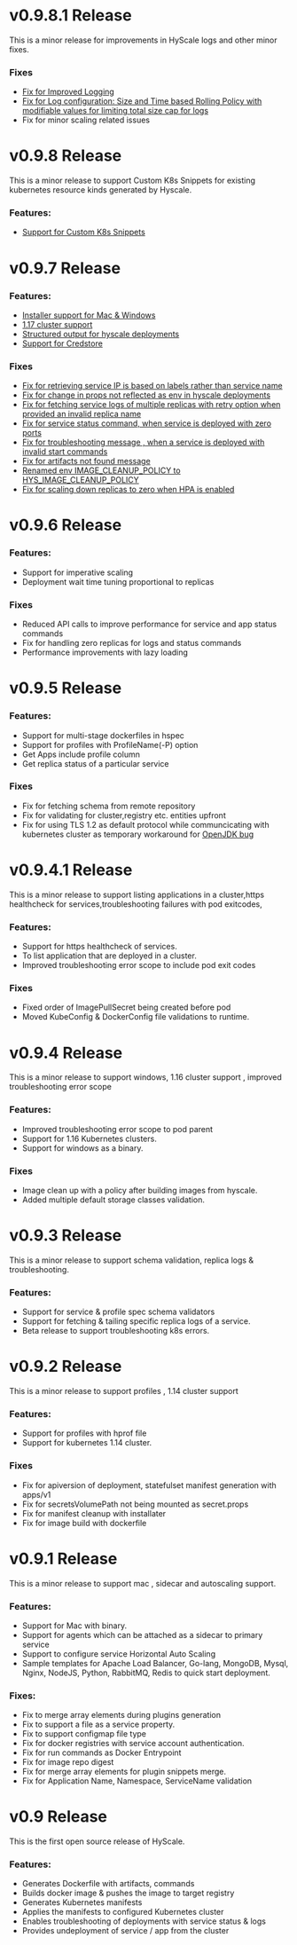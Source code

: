 # v0.9.8.1 Release

This is a minor release for improvements in HyScale logs and other minor fixes.

### Fixes

* [Fix for Improved Logging](https://github.com/hyscale/hyscale/issues/322)
* [Fix for Log configuration: Size and Time based Rolling Policy with modifiable values for limiting total size cap for logs](https://github.com/hyscale/hyscale/issues/323)
* Fix for minor scaling related issues

# v0.9.8 Release

This is a minor release to support Custom K8s Snippets for existing kubernetes resource kinds generated by Hyscale.

### Features:

* [Support for Custom K8s Snippets](https://github.com/hyscale/hyscale/issues/222)  

# v0.9.7 Release

### Features:

* [Installer support for Mac & Windows](https://github.com/hyscale/hyscale/issues/222)
* [1.17 cluster support](https://github.com/hyscale/hyscale/issues/204)
* [Structured output for hyscale deployments](https://github.com/hyscale/hyscale/issues/206)
* [Support for Credstore](https://github.com/hyscale/hyscale/issues/222)
### Fixes

* [Fix for retrieving service IP is based on labels rather than service name](https://github.com/hyscale/hyscale/issues/192)
* [Fix for change in props not reflected as env in hyscale deployments](https://github.com/hyscale/hyscale/issues/210)
* [Fix for fetching service logs of multiple replicas with retry option when provided an invalid replica name](https://github.com/hyscale/hyscale/issues/219)
* [Fix for service status command, when service is deployed with zero ports](https://github.com/hyscale/hyscale/issues/220)
* [Fix for troubleshooting message , when a service is deployed with invalid start commands](https://github.com/hyscale/hyscale/issues/221)
* [Fix for artifacts not found message](https://github.com/hyscale/hyscale/issues/231)
* [Renamed env IMAGE_CLEANUP_POLICY to HYS_IMAGE_CLEANUP_POLICY](https://github.com/hyscale/hyscale/issues/278)
* [Fix for scaling down replicas to zero when HPA is enabled](https://github.com/hyscale/hyscale/pull/288)  

# v0.9.6 Release

### Features:

* Support for imperative scaling 
* Deployment wait time tuning proportional to replicas  

### Fixes

* Reduced API calls to improve performance for service and app status commands
* Fix for handling zero replicas for logs and status commands
* Performance improvements with lazy loading   

# v0.9.5 Release

 ### Features:

* Support for multi-stage dockerfiles in hspec   
* Support for profiles with ProfileName(-P) option
* Get Apps include profile column
* Get replica status of a particular service 

### Fixes

* Fix for fetching schema from remote repository
* Fix for validating for cluster,registry etc. entities upfront
* Fix for using TLS 1.2 as default protocol while communcicating with kubernetes cluster as temporary workaround for [OpenJDK bug](https://bugs.openjdk.java.net/browse/JDK-8236039) 

# v0.9.4.1 Release

This is a minor release to support listing applications in a cluster,https healthcheck for services,troubleshooting failures with pod exitcodes, 

### Features:

* Support for https healthcheck of services.  
* To list application that are deployed in a cluster.
* Improved troubleshooting error scope to include pod exit codes

### Fixes

* Fixed order of ImagePullSecret being created before pod
* Moved KubeConfig & DockerConfig file validations to runtime.

# v0.9.4 Release

This is a minor release to support windows,  1.16 cluster support , improved troubleshooting error scope 

### Features:

* Improved troubleshooting error scope to pod parent 
* Support for 1.16 Kubernetes clusters.  
* Support for windows as a binary.

### Fixes

* Image clean up with a policy after building images from hyscale.
* Added multiple default storage classes validation.

# v0.9.3 Release

This is a minor release to support schema validation, replica logs & troubleshooting.

### Features:

* Support for service & profile spec schema validators 
* Support for fetching & tailing specific replica logs of a service.
* Beta release to support troubleshooting k8s errors.

# v0.9.2 Release

This is a minor release to support profiles , 1.14 cluster support

### Features:

* Support for profiles with hprof file
* Support for kubernetes 1.14 cluster.

### Fixes

* Fix for apiversion of deployment, statefulset manifest generation with apps/v1
* Fix for secretsVolumePath not being mounted as secret.props
* Fix for manifest cleanup with installater
* Fix for image build with dockerfile


# v0.9.1 Release

This is a minor release to support mac , sidecar and autoscaling support.

### Features:

* Support for Mac with binary.
* Support for agents which can be attached as a sidecar to primary service
* Support to configure service Horizontal Auto Scaling 
* Sample templates for Apache Load Balancer, Go-lang, MongoDB, Mysql, Nginx, NodeJS, Python, RabbitMQ, Redis to quick start deployment.


### Fixes:

* Fix to merge array elements during plugins generation
* Fix to support a file as a service property. 
* Fix to support configmap file type
* Fix for docker registries with service account authentication.
* Fix for run commands as Docker Entrypoint
* Fix for image repo digest
* Fix for merge array elements for plugin snippets merge. 
* Fix for Application Name, Namespace, ServiceName validation



# v0.9 Release

This is the first open source release of HyScale.

### Features:

* Generates Dockerfile with artifacts, commands
* Builds docker image &  pushes the image to target registry
* Generates Kubernetes manifests
* Applies the manifests to configured Kubernetes cluster
* Enables troubleshooting of deployments with service status & logs
* Provides undeployment of service / app from the cluster
